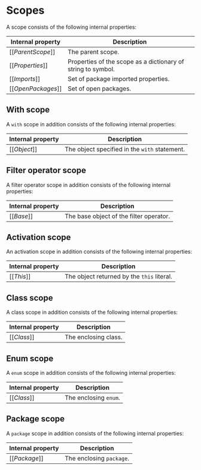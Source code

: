 # Scopes

A scope consists of the following internal properties:

| Internal property | Description |
| ----------------- | ----------- |
| \[\[*ParentScope*\]\] | The parent scope. |
| \[\[*Properties*\]\] | Properties of the scope as a dictionary of string to symbol. |
| \[\[*Imports*\]\] | Set of package imported properties. |
| \[\[*OpenPackages*\]\] | Set of open packages. |

## With scope

A `with` scope in addition consists of the following internal properties:

| Internal property | Description |
| ----------------- | ----------- |
| \[\[*Object*\]\] | The object specified in the `with` statement. |

## Filter operator scope

A filter operator scope in addition consists of the following internal properties:

| Internal property | Description |
| ----------------- | ----------- |
| \[\[*Base*\]\] | The base object of the filter operator. |

## Activation scope

An activation scope in addition consists of the following internal properties:

| Internal property | Description |
| ----------------- | ----------- |
| \[\[*This*\]\] | The object returned by the `this` literal. |

## Class scope

A class scope in addition consists of the following internal properties:

| Internal property | Description |
| ----------------- | ----------- |
| \[\[*Class*\]\] | The enclosing class. |

## Enum scope

A `enum` scope in addition consists of the following internal properties:

| Internal property | Description |
| ----------------- | ----------- |
| \[\[*Class*\]\] | The enclosing `enum`. |

## Package scope

A `package` scope in addition consists of the following internal properties:

| Internal property | Description |
| ----------------- | ----------- |
| \[\[*Package*\]\] | The enclosing `package`. |